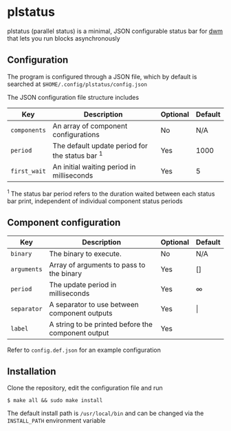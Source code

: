# **plstatus**

plstatus (parallel status) is a minimal, JSON configurable status bar for [dwm](https://dwm.suckless.org/) that lets you run blocks asynchronously

## Configuration
The program is configured through a JSON file, which by default is searched at `$HOME/.config/plstatus/config.json`

The JSON configuration file structure includes

| Key           | Description                                       |Optional|Default|
|---------------|---------------------------------------------------|--------|-------|
| `components`  | An array of component configurations              | No     | N/A   |
| `period`      | The default update period for the status bar $^1$ | Yes    | 1000  |
| `first_wait`  | An initial waiting period in milliseconds         | Yes    | 5     |

$^1$ The status bar period refers to the duration waited between each status bar print, independent of individual component status periods

Component configuration
----------
| Key           | Description                                           |Optional|Default         |
|---------------|-------------------------------------------------------|--------|----------------|
| `binary`      | The binary to execute.                                | No     | N/A            |
| `arguments`   | Array of arguments to pass to the binary              | Yes    | []             |
| `period`      | The update period in milliseconds                     | Yes    | $\infty$       |
| `separator`   | A separator to use between component outputs          | Yes    | \|             |
| `label`       | A string to be printed before the component output    | Yes    |                |

Refer to `config.def.json` for an example configuration

## Installation

Clone the repository, edit the configuration file and run
```
$ make all && sudo make install
```

The default install path is `/usr/local/bin` and can be changed via the `INSTALL_PATH` environment variable
